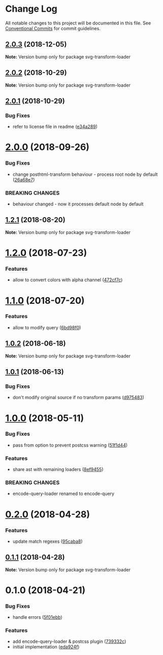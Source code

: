 # Change Log

All notable changes to this project will be documented in this file.
See [Conventional Commits](https://conventionalcommits.org) for commit guidelines.

<a name="2.0.3"></a>
## [2.0.3](https://github.com/JetBrains/svg-mixer/compare/svg-transform-loader@2.0.2...svg-transform-loader@2.0.3) (2018-12-05)




**Note:** Version bump only for package svg-transform-loader

<a name="2.0.2"></a>
## [2.0.2](https://github.com/JetBrains/svg-mixer/compare/svg-transform-loader@2.0.1...svg-transform-loader@2.0.2) (2018-10-29)




**Note:** Version bump only for package svg-transform-loader

<a name="2.0.1"></a>
## [2.0.1](https://github.com/kisenka/svg-mixer/packages/svg-transform-loader/compare/svg-transform-loader@2.0.0...svg-transform-loader@2.0.1) (2018-10-29)


### Bug Fixes

* refer to license file in readme ([e34a289](https://github.com/kisenka/svg-mixer/packages/svg-transform-loader/commit/e34a289))




<a name="2.0.0"></a>
# [2.0.0](https://github.com/kisenka/svg-mixer/packages/svg-transform-loader/compare/svg-transform-loader@1.2.1...svg-transform-loader@2.0.0) (2018-09-26)


### Bug Fixes

* change posthtml-transform behaviour - process root node by default ([26a68e7](https://github.com/kisenka/svg-mixer/packages/svg-transform-loader/commit/26a68e7))


### BREAKING CHANGES

* behaviour changed - now it processes default node by default




<a name="1.2.1"></a>
## [1.2.1](https://github.com/kisenka/svg-mixer/packages/svg-transform-loader/compare/svg-transform-loader@1.2.0...svg-transform-loader@1.2.1) (2018-08-20)




**Note:** Version bump only for package svg-transform-loader

<a name="1.2.0"></a>
# [1.2.0](https://github.com/kisenka/svg-mixer/packages/svg-transform-loader/compare/svg-transform-loader@1.1.0...svg-transform-loader@1.2.0) (2018-07-23)


### Features

* allow to convert colors with alpha channel ([472cf7c](https://github.com/kisenka/svg-mixer/packages/svg-transform-loader/commit/472cf7c))




<a name="1.1.0"></a>
# [1.1.0](https://github.com/kisenka/svg-mixer/packages/svg-transform-loader/compare/svg-transform-loader@1.0.2...svg-transform-loader@1.1.0) (2018-07-20)


### Features

* allow to modify query ([6bd98f0](https://github.com/kisenka/svg-mixer/packages/svg-transform-loader/commit/6bd98f0))




<a name="1.0.2"></a>
## [1.0.2](https://github.com/kisenka/svg-mixer/packages/svg-transform-loader/compare/svg-transform-loader@1.0.1...svg-transform-loader@1.0.2) (2018-06-18)




**Note:** Version bump only for package svg-transform-loader

<a name="1.0.1"></a>
## [1.0.1](https://github.com/kisenka/svg-mixer/packages/svg-transform-loader/compare/svg-transform-loader@1.0.0...svg-transform-loader@1.0.1) (2018-06-13)


### Bug Fixes

* don't modify original source if no transform params ([d975483](https://github.com/kisenka/svg-mixer/packages/svg-transform-loader/commit/d975483))




<a name="1.0.0"></a>
# [1.0.0](https://github.com/kisenka/svg-mixer/packages/svg-transform-loader/compare/svg-transform-loader@0.2.0...svg-transform-loader@1.0.0) (2018-05-11)


### Bug Fixes

* pass from option to prevent postcss warning ([51f1d44](https://github.com/kisenka/svg-mixer/packages/svg-transform-loader/commit/51f1d44))


### Features

* share ast with remaining loaders ([8ef9455](https://github.com/kisenka/svg-mixer/packages/svg-transform-loader/commit/8ef9455))


### BREAKING CHANGES

* encode-query-loader renamed to encode-query




<a name="0.2.0"></a>
# [0.2.0](https://github.com/kisenka/svg-mixer/packages/svg-transform-loader/compare/svg-transform-loader@0.1.1...svg-transform-loader@0.2.0) (2018-04-28)


### Features

* update match regexes ([95caba8](https://github.com/kisenka/svg-mixer/packages/svg-transform-loader/commit/95caba8))




<a name="0.1.1"></a>
## [0.1.1](https://github.com/kisenka/svg-mixer/packages/svg-transform-loader/compare/svg-transform-loader@0.1.0...svg-transform-loader@0.1.1) (2018-04-28)




**Note:** Version bump only for package svg-transform-loader

<a name="0.1.0"></a>
# 0.1.0 (2018-04-21)


### Bug Fixes

* handle errors ([5f01ebb](https://github.com/kisenka/svg-mixer/packages/svg-transform-loader/commit/5f01ebb))


### Features

* add encode-query-loader & postcss plugin ([739332c](https://github.com/kisenka/svg-mixer/packages/svg-transform-loader/commit/739332c))
* initial implementation ([eda924f](https://github.com/kisenka/svg-mixer/packages/svg-transform-loader/commit/eda924f))
